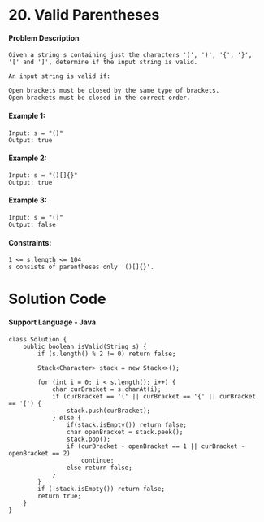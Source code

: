 # 20. Valid Parentheses

#### Problem Description
````
Given a string s containing just the characters '(', ')', '{', '}', '[' and ']', determine if the input string is valid.

An input string is valid if:

Open brackets must be closed by the same type of brackets.
Open brackets must be closed in the correct order.
```` 

#### Example 1:
````
Input: s = "()"
Output: true
````
#### Example 2:
````
Input: s = "()[]{}"
Output: true
````
#### Example 3:
````
Input: s = "(]"
Output: false
```` 

#### Constraints:
````
1 <= s.length <= 104
s consists of parentheses only '()[]{}'.
````

# Solution Code
#### Support Language - Java
````
class Solution {
    public boolean isValid(String s) {
        if (s.length() % 2 != 0) return false;

        Stack<Character> stack = new Stack<>();

        for (int i = 0; i < s.length(); i++) {
            char curBracket = s.charAt(i);
            if (curBracket == '(' || curBracket == '{' || curBracket == '[') {
                stack.push(curBracket);
            } else {
                if(stack.isEmpty()) return false;
                char openBracket = stack.peek();
                stack.pop();
                if (curBracket - openBracket == 1 || curBracket - openBracket == 2)
                    continue;
                else return false;
            }
        }
        if (!stack.isEmpty()) return false;
        return true;
    }
} 
````
